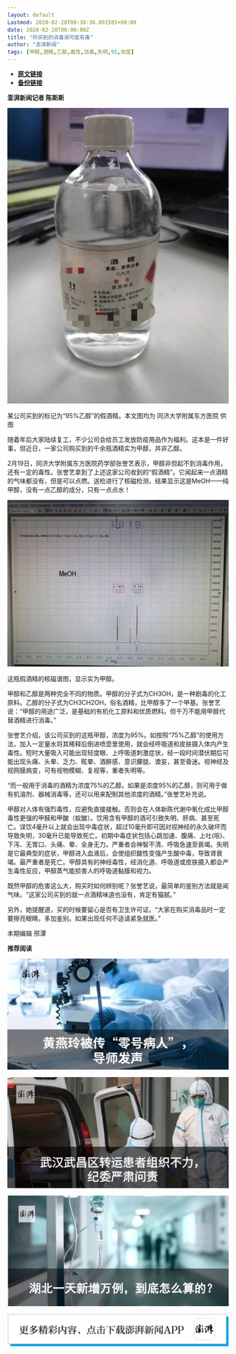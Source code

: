 ```yaml
---
layout: default
Lastmod: 2020-02-28T09:38:36.091585+00:00
date: 2020-02-20T00:00:00Z
title: "你买到的消毒液可能有毒"
author: "澎湃新闻"
tags: [甲醇,酒精,乙醇,毒性,消毒,失明,95,浓度]
---
```


* [**原文链接**](http://mp.weixin.qq.com/s?__biz=MjM5MzI5NTU3MQ==&amp;mid=2651587007&amp;idx=4&amp;sn=45c681377a6a2b540f8f5fede452727d&amp;chksm=bd619c038a16151541805a2c55f980eb2212fdb3164d8004a15f4ee00c461c954b53e9283516#rd)
* [**备份链接**](http://archive.today/KL89B)


**澎湃新闻记者 陈斯斯**

![](/images/post/4569ba1a74cc20d87e908299cb81f834.jpg)

某公司买到的标记为“95%乙醇”的假酒精。本文图均为 同济大学附属东方医院 供图

  
随着年后大家陆续复工，不少公司会给员工发放防疫用品作为福利。这本是一件好事，但近日，一家公司购买到的千余瓶酒精实为甲醇，并非乙醇。

2月19日，同济大学附属东方医院药学部张誉艺表示，甲醇非但起不到消毒作用，还有一定的毒性。张誉艺拿到了上述这家公司收到的“假酒精”。它闻起来一点酒精的气味都没有，但是可以点燃。送检进行了核磁检测，结果显示这是MeOH——纯甲醇，没有一点乙醇的成分，只有一点点水！

![](/images/post/61b1adcb9438edd0a12941b68236248e.jpg)

这瓶假酒精的核磁谱图，显示实为甲醇。

  
甲醇和乙醇是两种完全不同的物质。甲醇的分子式为CH3OH，是一种剧毒的化工原料。乙醇的分子式为CH3CH2OH，俗名酒精，比甲醇多了一个甲基。张誉艺说：“甲醇的用途广泛，是基础的有机化工原料和优质燃料。但千万不能用甲醇代替酒精进行消毒。”

  
张誉艺介绍，该公司买到的这瓶甲醇，浓度为95%。如按照“75%乙醇”的使用方法，加入一定量水将其稀释后倒进喷壶里使用，就会经呼吸道和皮肤摄入体内产生毒性。短时大量吸入可能出现轻度眼、上呼吸道刺激症状，经一段时间潜伏期后可能出现头痛、头晕、乏力、眩晕、酒醉感、意识朦胧、谵妄，甚至昏迷。视神经及视网膜病变，可有视物模糊、复视等，重者失明等。

  
“而一般用于消毒的酒精为浓度75%的乙醇。如果是浓度95%的乙醇，则可用于做有机溶剂、器械消毒等，还可以用来配制其他浓度的酒精。”张誉艺补充说。

  
甲醇对人体有强烈毒性，应避免直接接触。否则会在人体新陈代谢中氧化成比甲醇毒性更强的甲醛和甲酸（蚁酸）。饮用含有甲醇的酒可引致失明、肝病、甚至死亡。误饮4毫升以上就会出现中毒症状，超过10毫升即可因对视神经的永久破坏而导致失明，30毫升已能导致死亡。初期中毒症状包括心跳加速、腹痛、上吐(呕)、下泻、无胃口、头痛、晕、全身无力。严重者会神智不清、呼吸急速至衰竭。失明是它最典型的症状，甲醇进入血液后，会使组织酸性变强产生酸中毒，导致肾衰竭。最严重者是死亡。甲醇具有的神经毒性，经消化道、呼吸道或皮肤摄入都会产生毒性反应，甲醇蒸气能损害人的呼吸道黏膜和视力。

  
既然甲醇的危害这么大，购买时如何辨别呢？张誉艺说，最简单的鉴别方法就是闻气味。“这家公司买到的就一点酒精味道也没有，肯定有猫腻。”

  
另外，她提醒道，买的时候要留心是否有卫生许可证。“大家在购买消毒品时一定要擦亮眼睛，多加鉴别。如果出现任何不适请紧急就医。”

本期编辑 邢潭  

**推荐阅读**

[![](/images/post/83af442de9e7f18338c0bca1aa647957.jpg)](http://mp.weixin.qq.com/s?__biz=MjM5MzI5NTU3MQ==&mid=2651584348&idx=1&sn=b118991f08403d87db2ac1c8aeafca59&chksm=bd666ae08a11e3f6fd7394262e2448da823d05b843876a4d6e6da4a499a18d4dffa6e4fef766&scene=21#wechat_redirect)

[![](/images/post/d9b2979523c085a8e87ed5b7376db19d.jpg)](http://mp.weixin.qq.com/s?__biz=MjM5MzI5NTU3MQ==&mid=2651582994&idx=1&sn=17a647fb138df32092f2e3e8bda9f32c&chksm=bd666fae8a11e6b8de57273e6555d29b3caeab1cc387b3acaa860b49e8cafe52b3a8cb2d37db&scene=21#wechat_redirect)  

[![](/images/post/65c5c2be42482f1d7439c715bea9218c.jpg)](http://mp.weixin.qq.com/s?__biz=MjM5MzI5NTU3MQ==&mid=2651581366&idx=1&sn=c530e7b9f67d0752b8ba5883493c6cd3&chksm=bd66760a8a11ff1cf31bfd533425b24cbef9f8ce43830f2e5087bd4954d97311adeb3f9e4791&scene=21#wechat_redirect)

![](/images/post/faa036129172f4ba4cb775ad946d1eff.jpg)


